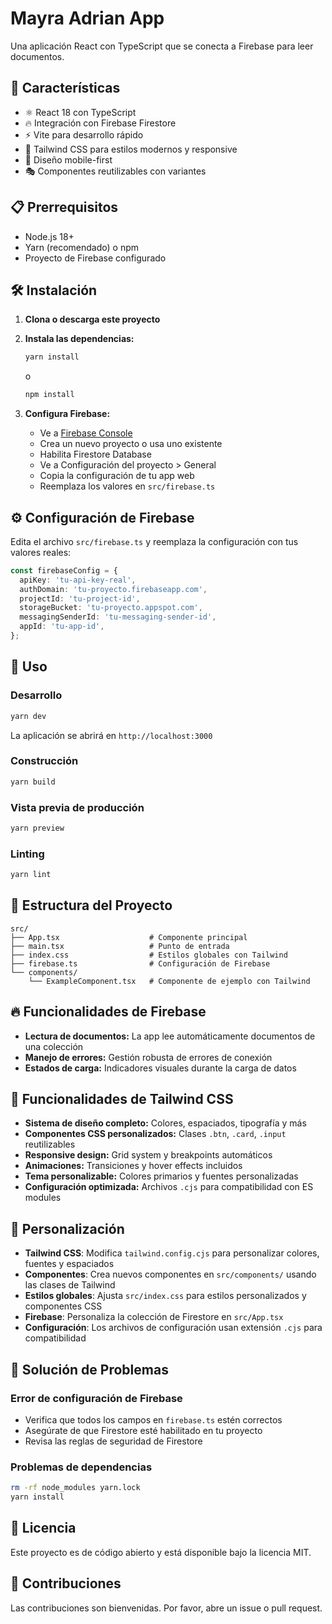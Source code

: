 # Mayra Adrian App

Una aplicación React con TypeScript que se conecta a Firebase para leer documentos.

## 🚀 Características

- ⚛️ React 18 con TypeScript
- 🔥 Integración con Firebase Firestore
- ⚡ Vite para desarrollo rápido
- 🎨 Tailwind CSS para estilos modernos y responsive
- 📱 Diseño mobile-first
- 🎭 Componentes reutilizables con variantes

## 📋 Prerrequisitos

- Node.js 18+
- Yarn (recomendado) o npm
- Proyecto de Firebase configurado

## 🛠️ Instalación

1. **Clona o descarga este proyecto**
2. **Instala las dependencias:**

   ```bash
   yarn install
   ```

   o

   ```bash
   npm install
   ```

3. **Configura Firebase:**
   - Ve a [Firebase Console](https://console.firebase.google.com/)
   - Crea un nuevo proyecto o usa uno existente
   - Habilita Firestore Database
   - Ve a Configuración del proyecto > General
   - Copia la configuración de tu app web
   - Reemplaza los valores en `src/firebase.ts`

## ⚙️ Configuración de Firebase

Edita el archivo `src/firebase.ts` y reemplaza la configuración con tus valores reales:

```typescript
const firebaseConfig = {
  apiKey: 'tu-api-key-real',
  authDomain: 'tu-proyecto.firebaseapp.com',
  projectId: 'tu-project-id',
  storageBucket: 'tu-proyecto.appspot.com',
  messagingSenderId: 'tu-messaging-sender-id',
  appId: 'tu-app-id',
};
```

## 🚀 Uso

### Desarrollo

```bash
yarn dev
```

La aplicación se abrirá en `http://localhost:3000`

### Construcción

```bash
yarn build
```

### Vista previa de producción

```bash
yarn preview
```

### Linting

```bash
yarn lint
```

## 📁 Estructura del Proyecto

```
src/
├── App.tsx                    # Componente principal
├── main.tsx                   # Punto de entrada
├── index.css                  # Estilos globales con Tailwind
├── firebase.ts                # Configuración de Firebase
└── components/
    └── ExampleComponent.tsx   # Componente de ejemplo con Tailwind
```

## 🔥 Funcionalidades de Firebase

- **Lectura de documentos:** La app lee automáticamente documentos de una colección
- **Manejo de errores:** Gestión robusta de errores de conexión
- **Estados de carga:** Indicadores visuales durante la carga de datos

## 🎨 Funcionalidades de Tailwind CSS

- **Sistema de diseño completo:** Colores, espaciados, tipografía y más
- **Componentes CSS personalizados:** Clases `.btn`, `.card`, `.input` reutilizables
- **Responsive design:** Grid system y breakpoints automáticos
- **Animaciones:** Transiciones y hover effects incluidos
- **Tema personalizable:** Colores primarios y fuentes personalizadas
- **Configuración optimizada:** Archivos `.cjs` para compatibilidad con ES modules

## 🎨 Personalización

- **Tailwind CSS**: Modifica `tailwind.config.cjs` para personalizar colores, fuentes y espaciados
- **Componentes**: Crea nuevos componentes en `src/components/` usando las clases de Tailwind
- **Estilos globales**: Ajusta `src/index.css` para estilos personalizados y componentes CSS
- **Firebase**: Personaliza la colección de Firestore en `src/App.tsx`
- **Configuración**: Los archivos de configuración usan extensión `.cjs` para compatibilidad

## 🚨 Solución de Problemas

### Error de configuración de Firebase

- Verifica que todos los campos en `firebase.ts` estén correctos
- Asegúrate de que Firestore esté habilitado en tu proyecto
- Revisa las reglas de seguridad de Firestore

### Problemas de dependencias

```bash
rm -rf node_modules yarn.lock
yarn install
```

## 📝 Licencia

Este proyecto es de código abierto y está disponible bajo la licencia MIT.

## 🤝 Contribuciones

Las contribuciones son bienvenidas. Por favor, abre un issue o pull request.
